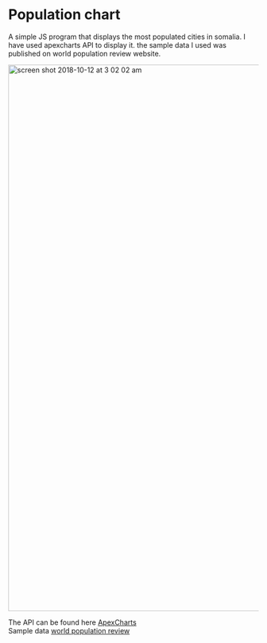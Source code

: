# Population chart

A simple JS program that displays the most populated cities in somalia.
I have used apexcharts API to display it. the sample data I used was published on world population review website.

<img width="1100" alt="screen shot 2018-10-12 at 3 02 02 am" src="https://user-images.githubusercontent.com/13239843/46840628-ac261700-cdcc-11e8-84bf-05602f147c35.png">

The API can be found here <a href="https://apexcharts.com/">ApexCharts</a> <br>
Sample data <a href="http://worldpopulationreview.com/countries/somalia-population/cities/">world population review</a>
